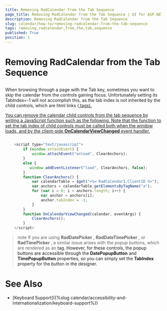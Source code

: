```yaml
---
title: Removing RadCalendar from the Tab Sequence
page_title: Removing RadCalendar from the Tab Sequence | UI for ASP.NET AJAX Documentation
description: Removing RadCalendar from the Tab Sequence
slug: calendar/how-to/removing-radcalendar-from-the-tab-sequence
tags: removing,radcalendar,from,the,tab,sequence
published: True
position: 1
---
```


# Removing RadCalendar from the Tab Sequence



## 

When browsing through a page with the Tab key, sometimes you want to skip the calendar from the controls gaining focus. Unfortunately setting its TabIndex=-1 will not accomplish this, as the tab index is not inherited by the child controls, which are html links (<a href> tags).

You can remove the calendar child controls from the tab sequence by writing a JavaScript function such as the following. Note that the function to set the tab index of child controls must be called both when the window loads, and by the client-side __OnCalendarViewChanged__ event handler.

````JavaScript
	     
	<script type="text/javascript">
	    if (window.attachEvent) {
	        window.attachEvent("onload", ClearAnchors);
	    }
	    else {
	       window.addEventListener("load", ClearAnchors, false);
	    }
	    function ClearAnchors() {
	        var calendarTable = $get("<%= RadCalendar1.ClientID %>");
	        var anchors = calendarTable.getElementsByTagName("a");
	        for (var i = 0; i < anchors.length; i++) {
	            var anchor = anchors[i];
	            anchor.tabIndex = -1;
	        }
	    }
	    function OnCalendarViewChanged(calendar, eventArgs) {
	        ClearAnchors();
	    }
	</script>
````



>note If you are using __RadDatePicker__ , __RadDateTimePicker__ , or __RadTimePicker__ , a similar issue arises with the popup buttons, which are rendered as an <a> tag. However, for these controls, the popup buttons are accessible through the __DatePopupButton__ and __TimePopupButton__ properties, so you can simply set the __TabIndex__ property for the button in the designer.
>


# See Also

 * [Keyboard Support]({%slug calendar/accessibility-and-internationalization/keyboard-support%})
